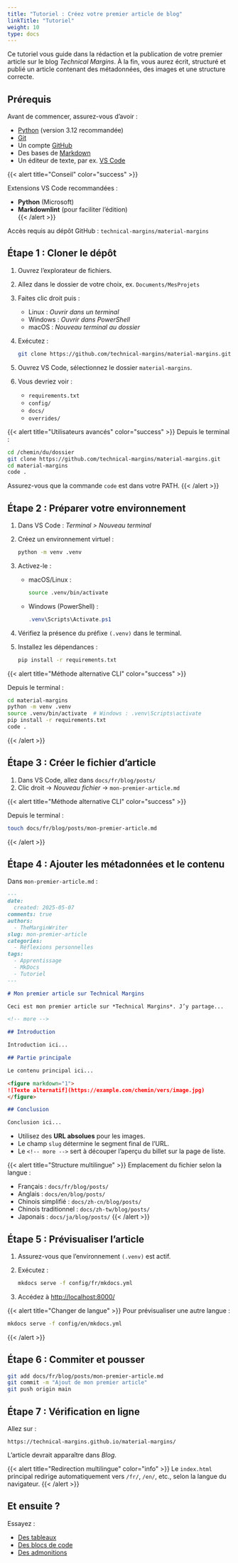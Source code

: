 ```yaml
---
title: "Tutoriel : Créez votre premier article de blog"
linkTitle: "Tutoriel"
weight: 10  
type: docs
---
```


Ce tutoriel vous guide dans la rédaction et la publication de votre premier article sur le blog *Technical Margins*. À la fin, vous aurez écrit, structuré et publié un article contenant des métadonnées, des images et une structure correcte.

## Prérequis

Avant de commencer, assurez-vous d’avoir :

- [Python](https://www.python.org/downloads) (version 3.12 recommandée)  
- [Git](https://git-scm.com/downloads)  
- Un compte [GitHub](https://github.com/)  
- Des bases de [Markdown](https://www.markdownguide.org/)  
- Un éditeur de texte, par ex. [VS Code](https://code.visualstudio.com/download)  

{{< alert title="Conseil" color="success" >}}

Extensions VS Code recommandées :

- **Python** (Microsoft)  
- **Markdownlint** (pour faciliter l’édition)  
{{< /alert >}}

Accès requis au dépôt GitHub : `technical-margins/material-margins`

## Étape 1 : Cloner le dépôt

1. Ouvrez l’explorateur de fichiers.
   
2. Allez dans le dossier de votre choix, ex. `Documents/MesProjets`
   
3. Faites clic droit puis :  
   - Linux : *Ouvrir dans un terminal*  
   - Windows : *Ouvrir dans PowerShell*  
   - macOS : *Nouveau terminal au dossier*  

4. Exécutez :

    ```bash
    git clone https://github.com/technical-margins/material-margins.git
    ```

5. Ouvrez VS Code, sélectionnez le dossier `material-margins`.

6. Vous devriez voir :
   - `requirements.txt`
   - `config/`
   - `docs/`
   - `overrides/`

{{< alert title="Utilisateurs avancés" color="success" >}}
Depuis le terminal :

```bash
cd /chemin/du/dossier
git clone https://github.com/technical-margins/material-margins.git
cd material-margins
code .
```

Assurez-vous que la commande `code` est dans votre PATH.
{{< /alert >}}

## Étape 2 : Préparer votre environnement

1. Dans VS Code : *Terminal > Nouveau terminal*

2. Créez un environnement virtuel :

   ```bash
   python -m venv .venv
   ```

3. Activez-le :

   - macOS/Linux :

     ```bash
     source .venv/bin/activate
     ```

   - Windows (PowerShell) :

     ```powershell
     .venv\Scripts\Activate.ps1
     ```

4. Vérifiez la présence du préfixe `(.venv)` dans le terminal.

5. Installez les dépendances :

   ```bash
   pip install -r requirements.txt
   ```

{{< alert title="Méthode alternative CLI" color="success" >}}

Depuis le terminal :

```bash
cd material-margins
python -m venv .venv
source .venv/bin/activate  # Windows : .venv\Scripts\activate
pip install -r requirements.txt
code .
```

{{< /alert >}}

## Étape 3 : Créer le fichier d’article

1. Dans VS Code, allez dans `docs/fr/blog/posts/`
2. Clic droit → *Nouveau fichier* → `mon-premier-article.md`

{{< alert title="Méthode alternative CLI" color="success" >}}

Depuis le terminal :

```bash
touch docs/fr/blog/posts/mon-premier-article.md
```

{{< /alert >}}

## Étape 4 : Ajouter les métadonnées et le contenu

Dans `mon-premier-article.md` :

```markdown
---
date:
  created: 2025-05-07
comments: true
authors:
  - TheMarginWriter
slug: mon-premier-article
categories:
  - Réflexions personnelles
tags:
  - Apprentissage
  - MkDocs
  - Tutoriel
---

# Mon premier article sur Technical Margins

Ceci est mon premier article sur *Technical Margins*. J’y partage...

<!-- more -->

## Introduction

Introduction ici...

## Partie principale

Le contenu principal ici...

<figure markdown="1">
![Texte alternatif](https://example.com/chemin/vers/image.jpg)
</figure>

## Conclusion

Conclusion ici...
```

- Utilisez des **URL absolues** pour les images.
- Le champ `slug` détermine le segment final de l’URL.
- Le `<!-- more -->` sert à découper l’aperçu du billet sur la page de liste.

{{< alert title="Structure multilingue" >}}
Emplacement du fichier selon la langue :

- Français : `docs/fr/blog/posts/`
- Anglais : `docs/en/blog/posts/`
- Chinois simplifié : `docs/zh-cn/blog/posts/`
- Chinois traditionnel : `docs/zh-tw/blog/posts/`
- Japonais : `docs/ja/blog/posts/`
  {{< /alert >}}

## Étape 5 : Prévisualiser l’article

1. Assurez-vous que l’environnement `(.venv)` est actif.

2. Exécutez :

   ```bash
   mkdocs serve -f config/fr/mkdocs.yml
   ```

3. Accédez à [http://localhost:8000/](http://localhost:8000/)

{{< alert title="Changer de langue" >}}
Pour prévisualiser une autre langue :

```bash
mkdocs serve -f config/en/mkdocs.yml
```

{{< /alert >}}

## Étape 6 : Commiter et pousser

```bash
git add docs/fr/blog/posts/mon-premier-article.md
git commit -m "Ajout de mon premier article"
git push origin main
```

## Étape 7 : Vérification en ligne

Allez sur :

```
https://technical-margins.github.io/material-margins/
```

L’article devrait apparaître dans *Blog*.

{{< alert title="Redirection multilingue" color="info" >}}
Le `index.html` principal redirige automatiquement vers `/fr/`, `/en/`, etc., selon la langue du navigateur.
{{< /alert >}}

## Et ensuite ?

Essayez :

- [Des tableaux](https://squidfunk.github.io/mkdocs-material/reference/data-tables/)
- [Des blocs de code](https://squidfunk.github.io/mkdocs-material/reference/code-blocks/)
- [Des admonitions](https://squidfunk.github.io/mkdocs-material/reference/admonitions/)
